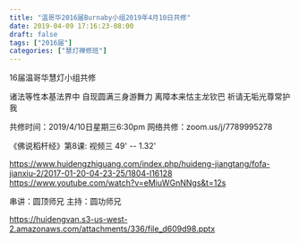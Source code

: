 ```yaml
---
title: "温哥华2016届Burnaby小组2019年4月10日共修"
date: 2019-04-09 17:16:23-08:00
draft: false
tags: ["2016届"]
categories: ["慧灯禅修班"]
---
```

16届温哥华慧灯小组共修

诸法等性本基法界中 
自现圆满三身游舞力
离障本来怙主龙钦巴 
祈请无垢光尊常护我 

共修时间：2019/4/10日星期三6:30pm
网络共修：zoom.us/j/7789995278 

《佛说稻杆经》第8课:  视频三 49' -- 1.32'

https://www.huidengzhiguang.com/index.php/huideng-jiangtang/fofa-jianxiu-2/2017-01-20-04-23-25/1804-l16128
https://www.youtube.com/watch?v=eMiuWGnNNgs&t=12s

串讲：圆顶师兄
主持：圆功师兄

https://huidengvan.s3-us-west-2.amazonaws.com/attachments/336/file_d609d98.pptx
